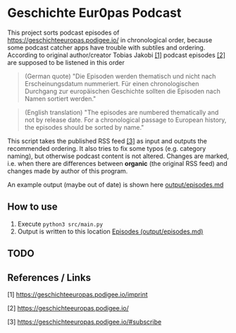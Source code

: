 # Geschichte Eur0pas Podcast

This project sorts podcast episodes of https://geschichteeuropas.podigee.io/ in chronological order, because some podcast catcher apps have trouble with subtiles and ordering.
According to original author/creator Tobias Jakobi [[1]](#ref1) podcast episodes [[2]](#ref2) are supposed to be listened in this order

> (German quote) "Die Episoden werden thematisch und nicht nach Erscheinungsdatum nummeriert. Für einen chronologischen Durchgang zur europäischen Geschichte sollten die Episoden nach Namen sortiert werden."


> (English translation) "The episodes are numbered thematically and not by release date. For a chronological passage to European history, the episodes should be sorted by name."

This script takes the published RSS feed [[3]](#ref3) as input and outputs the recommended ordering.
It also tries to fix some typos (e.g. category naming), but otherwise podcast content is not altered.
Changes are marked, i.e. when there are differences between **organic** (the original RSS feed) and changes made by author of this program.

An example output (maybe out of date) is shown here [output/episodes.md](output/episodes.md)


## How to use

1. Execute `python3 src/main.py`
2. Output is written to this location [Episodes (output/episodes.md)](output/episodes.md)

## TODO


## References / Links

<a id="ref1"></a>
[1] https://geschichteeuropas.podigee.io/imprint

<a id="ref2"></a>
[2] https://geschichteeuropas.podigee.io/

<a id="ref3"></a>
[3] https://geschichteeuropas.podigee.io/#subscribe


